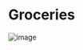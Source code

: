 # Groceries



![image](https://user-images.githubusercontent.com/595430/72558681-f45e9f80-3881-11ea-9e2e-7f44b8a3a952.png)
